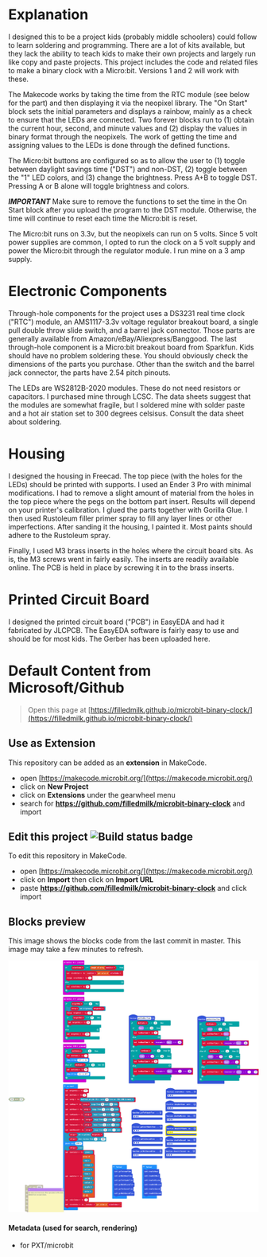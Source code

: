 <h1>Explanation</h1>

I designed this to be a project kids (probably middle schoolers) could follow to learn soldering and programming. There are a lot of kits available, but they lack the ability to teach kids to make their own projects and largely run like copy and paste projects. This project includes the code and related files to make a binary clock with a Micro:bit. Versions 1 and 2 will work with these. 

The Makecode works by taking the time from the RTC module (see below for the part) and then displaying it via the neopixel library. The "On Start" block sets the initial parameters and displays a rainbow, mainly as a check to ensure that the LEDs are connected. Two forever blocks run to (1) obtain the current hour, second, and minute values and (2) display the values in binary format through the neopixels. The work of getting the time and assigning values to the LEDs is done through the defined functions.

The Micro:bit buttons are configured so as to allow the user to (1) toggle between daylight savings time ("DST") and non-DST, (2) toggle between the "1" LED colors, and (3) change the brightness. Press A+B to toggle DST. Pressing A or B alone will toggle brightness and colors.

***IMPORTANT*** Make sure to remove the functions to set the time in the On Start block after you upload the program to the DST module. Otherwise, the time will continue to reset each time the Micro:bit is reset.

The Micro:bit runs on 3.3v, but the neopixels can run on 5 volts. Since 5 volt power supplies are common, I opted to run the clock on a 5 volt supply and power the Micro:bit through the regulator module. I run mine on a 3 amp supply.

<h1>Electronic Components</h1>
Through-hole components for the project uses a DS3231 real time clock ("RTC") module, an AMS1117-3.3v voltage regulator breakout board, a single pull double throw slide switch, and a barrel jack connector. Those parts are generally available from Amazon/eBay/Aliexpress/Banggood. The last through-hole component is a Micro:bit breakout board from Sparkfun. Kids should have no problem soldering these. You should obviously check the dimensions of the parts you purchase. Other than the switch and the barrel jack connector, the parts have 2.54 pitch pinouts. 

The LEDs are WS2812B-2020 modules. These do not need resistors or capacitors. I purchased mine through LCSC. The data sheets suggest that the modules are somewhat fragile, but I soldered mine with solder paste and a hot air station set to 300 degrees celsisus. Consult the data sheet about soldering.

<h1>Housing</h1>
I designed the housing in Freecad. The top piece (with the holes for the LEDs) should be printed with supports. I used an Ender 3 Pro with minimal modifications. I had to remove a slight amount of material from the holes in the top piece where the pegs on the bottom part insert. Results will depend on your printer's calibration. I glued the parts together with Gorilla Glue. I then used Rustoleum filler primer spray to fill any layer lines or other imperfections. After sanding it the housing, I painted it. Most paints should adhere to the Rustoleum spray.

Finally, I used M3 brass inserts in the holes where the circuit board sits. As is, the M3 screws went in fairly easily. The inserts are readily available online. The PCB is held in place by screwing it in to the brass inserts.

<h1>Printed Circuit Board</h1>
I designed the printed circuit board ("PCB") in EasyEDA and had it fabricated by JLCPCB. The EasyEDA software is fairly easy to use and should be for most kids. The Gerber has been uploaded here.

<h1>Default Content from Microsoft/Github</h1>

> Open this page at [https://filledmilk.github.io/microbit-binary-clock/](https://filledmilk.github.io/microbit-binary-clock/)

## Use as Extension

This repository can be added as an **extension** in MakeCode.

* open [https://makecode.microbit.org/](https://makecode.microbit.org/)
* click on **New Project**
* click on **Extensions** under the gearwheel menu
* search for **https://github.com/filledmilk/microbit-binary-clock** and import

## Edit this project ![Build status badge](https://github.com/filledmilk/microbit-binary-clock/workflows/MakeCode/badge.svg)

To edit this repository in MakeCode.

* open [https://makecode.microbit.org/](https://makecode.microbit.org/)
* click on **Import** then click on **Import URL**
* paste **https://github.com/filledmilk/microbit-binary-clock** and click import

## Blocks preview

This image shows the blocks code from the last commit in master.
This image may take a few minutes to refresh.

![A rendered view of the blocks](https://github.com/filledmilk/microbit-binary-clock/raw/master/.github/makecode/blocks.png)

#### Metadata (used for search, rendering)

* for PXT/microbit
<script src="https://makecode.com/gh-pages-embed.js"></script><script>makeCodeRender("{{ site.makecode.home_url }}", "{{ site.github.owner_name }}/{{ site.github.repository_name }}");</script>
